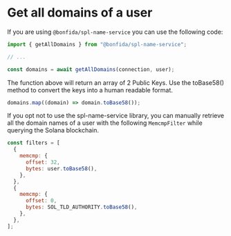 # Get all domains of a user

If you are using `@bonfida/spl-name-service` you can use the following code:

```js
import { getAllDomains } from "@bonfida/spl-name-service";

// ...

const domains = await getAllDomains(connection, user);
```

The function above will return an array of 2 Public Keys. Use the toBase58() method to convert the keys into a human readable format.

```js
domains.map((domain) => domain.toBase58());
```

If you opt not to use the spl-name-service library, you can manually retrieve all the domain names of a user with the following `MemcmpFilter` while querying the Solana blockchain.

```js
const filters = [
  {
    memcmp: {
      offset: 32,
      bytes: user.toBase58(),
    },
  },
  {
    memcmp: {
      offset: 0,
      bytes: SOL_TLD_AUTHORITY.toBase58(),
    },
  },
];
```
